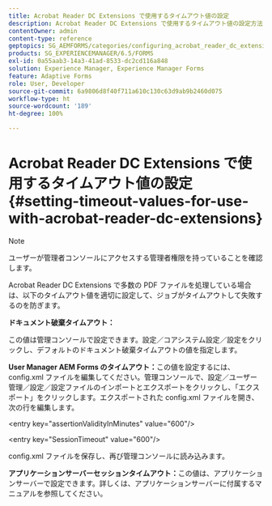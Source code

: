 ```yaml
---
title: Acrobat Reader DC Extensions で使用するタイムアウト値の設定
description: Acrobat Reader DC Extensions で使用するタイムアウト値の設定方法について説明します。
contentOwner: admin
content-type: reference
geptopics: SG_AEMFORMS/categories/configuring_acrobat_reader_dc_extensions
products: SG_EXPERIENCEMANAGER/6.5/FORMS
exl-id: 0a55aab3-14a3-41ad-8533-dc2cd116a848
solution: Experience Manager, Experience Manager Forms
feature: Adaptive Forms
role: User, Developer
source-git-commit: 6a9806d8f40f711a610c130c63d9ab9b2460d075
workflow-type: ht
source-wordcount: '189'
ht-degree: 100%

---
```


# Acrobat Reader DC Extensions で使用するタイムアウト値の設定  {#setting-timeout-values-for-use-with-acrobat-reader-dc-extensions}

>[!NOTE]
> 
> ユーザーが管理者コンソールにアクセスする管理者権限を持っていることを確認します。

Acrobat Reader DC Extensions で多数の PDF ファイルを処理している場合は、以下のタイムアウト値を適切に設定して、ジョブがタイムアウトして失敗するのを防ぎます。

**ドキュメント破棄タイムアウト：**

この値は管理コンソールで設定できます。設定／コアシステム設定／設定をクリックし、デフォルトのドキュメント破棄タイムアウトの値を指定します。

**User Manager AEM Forms のタイムアウト：**&#x200B;この値を設定するには、config.xml ファイルを編集してください。管理コンソールで、設定／ユーザー管理／設定／設定ファイルのインポートとエクスポートをクリックし、「エクスポート」をクリックします。エクスポートされた config.xml ファイルを開き、次の行を編集します。

&lt;entry key=&quot;assertionValidityInMinutes&quot; value=&quot;600&quot;/>

&lt;entry key=&quot;SessionTimeout&quot; value=&quot;600&quot;/>

config.xml ファイルを保存し、再び管理コンソールに読み込みます。

**アプリケーションサーバーセッションタイムアウト：**&#x200B;この値は、アプリケーションサーバーで設定できます。詳しくは、アプリケーションサーバーに付属するマニュアルを参照してください。
